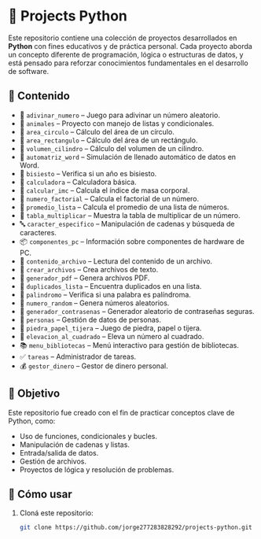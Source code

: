 # 📁 Projects Python

Este repositorio contiene una colección de proyectos desarrollados en **Python** con fines educativos y de práctica personal. Cada proyecto aborda un concepto diferente de programación, lógica o estructuras de datos, y está pensado para reforzar conocimientos fundamentales en el desarrollo de software.

## 🔧 Contenido

- 🔢 `adivinar_numero` – Juego para adivinar un número aleatorio.
- 🐾 `animales` – Proyecto con manejo de listas y condicionales.
- 📐 `area_circulo` – Cálculo del área de un círculo.
- 📐 `area_rectangulo` – Cálculo del área de un rectángulo.
- 📐 `volumen_cilindro` – Cálculo del volumen de un cilindro.
- 🧾 `automatriz_word` – Simulación de llenado automático de datos en Word.
- 🔄 `bisiesto` – Verifica si un año es bisiesto.
- 🧮 `calculadora` – Calculadora básica.
- 🧮 `calcular_imc` – Calcula el índice de masa corporal.
- 🧮 `numero_factorial` – Calcula el factorial de un número.
- 🧮 `promedio_lista` – Calcula el promedio de una lista de números.
- 🧮 `tabla_multiplicar` – Muestra la tabla de multiplicar de un número.
- 🔤 `caracter_especifico` – Manipulación de cadenas y búsqueda de caracteres.
- 📦 `componentes_pc` – Información sobre componentes de hardware de PC.
- 📄 `contenido_archivo` – Lectura del contenido de un archivo.
- 📄 `crear_archivos` – Crea archivos de texto.
- 📄 `generador_pdf` – Genera archivos PDF.
- 🧠 `duplicados_lista` – Encuentra duplicados en una lista.
- 🧠 `palindromo` – Verifica si una palabra es palíndroma.
- 🧠 `numero_random` – Genera números aleatorios.
- 🔐 `generador_contrasenas` – Generador aleatorio de contraseñas seguras.
- 🧍 `personas` – Gestión de datos de personas.
- 🧍 `piedra_papel_tijera` – Juego de piedra, papel o tijera.
- 🔢 `elevacion_al_cuadrado` – Eleva un número al cuadrado.
- 📚 `menu_bibliotecas` – Menú interactivo para gestión de bibliotecas.
- ✅ `tareas` – Administrador de tareas.
- 💰 `gestor_dinero` – Gestor de dinero personal.

## 🎯 Objetivo

Este repositorio fue creado con el fin de practicar conceptos clave de Python, como:
- Uso de funciones, condicionales y bucles.
- Manipulación de cadenas y listas.
- Entrada/salida de datos.
- Gestión de archivos.
- Proyectos de lógica y resolución de problemas.

## 🚀 Cómo usar

1. Cloná este repositorio:
   ```bash
   git clone https://github.com/jorge277283828292/projects-python.git
